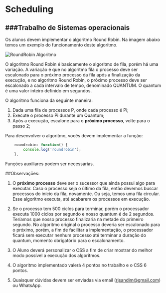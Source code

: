 # Scheduling
###Trabalho de Sistemas operacionais
---

Os alunos devem implementar o algoritmo Round Robin. Na imagem abaixo temos um exemplo do funcionamento deste algoritmo.

![RoundRobin Algoritmo](https://upload.wikimedia.org/wikipedia/commons/b/bd/Round_Robin2.gif)

O algoritmo Round Robin é basicamente o algoritmo de fila, porém há uma variação. A variação é que no algoritmo fila o processo deve ser escalonado para o próximo processo da fila após a finalização da execução, e no algoritmo Round Robin, o próximo processo deve ser escalonado a cada intervalo de tempo, denominado QUANTUM. O quantum é uma valor inteiro definido em segundos.


O algoritmo funciona da seguinte maneira:

1. Dada uma fila de processos P, onde cada processo é Pi; 
2. Execute o processo Pi durante um Quantum;
3. Após a execução, escalone para o **próximo processo**, volte para o passo 2;

Para desenvolver o algoritmo, vocês devem implementar a função:

```javascript
	roundrobin: function() {
		console.log('roundrobin');
	},
```

Funçōes auxiliares podem ser necessárias.

##Observaçōes:

1. O **próximo processo** deve ser o sucessor que ainda possui algo para executar. Caso o processo seja o último da fila, então devemos buscar processos do início da fila, novamente. Ou seja, temos uma fila circular. Esse algoritmo executa, até acabarem os processos em execução.


2. Se o processo tem 500 ciclos para terminar, porém o processador executa 1000 ciclos por segundo e nosso quantum é de 2 segundos. Teríamos que nosso processo finalizaria na metade do primeiro segundo. No algoritmo original o processo deveria ser escalonado para o próximo, porém, a fim de facilitar a implementação, o processador ficará sem executar nenhum processo até terminar a duração do quantum, momento obrigatório para o escalonamento.

3. O Aluno deverá personalizar o CSS a fim de criar mostrar do melhor modo possível a execução dos algoritmos. 

4. O algoritmo implementado valerá 4 pontos no trabalho e o CSS 6 pontos.

5. Quaisquer dúvidas devem ser enviadas via email (rjsandim@gmail.com) ou WhatsApp.


